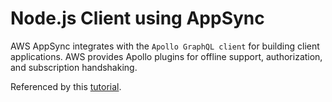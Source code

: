 # Node.js Client using AppSync

AWS AppSync integrates with the `Apollo GraphQL client` for building client applications. AWS provides Apollo plugins for offline support, authorization, and subscription handshaking.

Referenced by this [tutorial](https://docs.aws.amazon.com/appsync/latest/devguide/building-a-client-app-node.html).